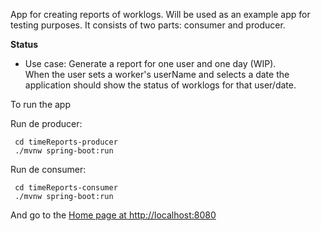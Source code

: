 App for creating reports of worklogs. Will be used as an example app for testing purposes. It consists of two parts: consumer and producer.

**Status**

* Use case: Generate a report for one user and one day (WIP).  
When the user sets a worker's userName and selects a date the application should show the status of worklogs for that user/date.

To run the app

Run de producer:

```
 cd timeReports-producer
 ./mvnw spring-boot:run
```

Run de consumer:

```
 cd timeReports-consumer
 ./mvnw spring-boot:run
```

And go to the [Home page at http://localhost:8080](http://localhost:8080)
